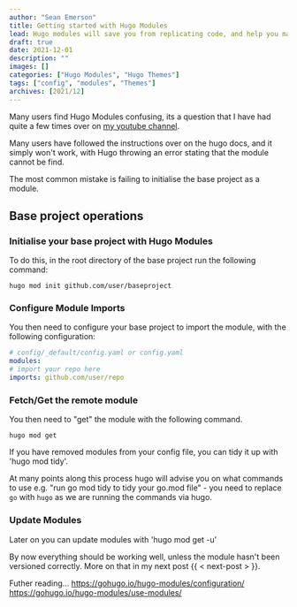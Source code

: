 ```yaml
---
author: "Sean Emerson"
title: Getting started with Hugo Modules
lead: Hugo modules will save you from replicating code, and help you manage dependencies across project much easier. 
draft: true
date: 2021-12-01
description: ""
images: []
categories: ["Hugo Modules", "Hugo Themes"]
tags: ["config", "modules", "Themes"]
archives: [2021/12]
---
```

Many users find Hugo Modules confusing, its a question that I have had quite a few times over on [my youtube channel](#).

Many users have followed the instructions over on the hugo docs, and it simply won't work, with Hugo throwing an error stating that the module cannot be find. 

The most common mistake is failing to initialise the base project as a module. 

## Base project operations

### Initialise your base project with Hugo Modules

To do this, in the root directory of the base project run the following command:

`hugo mod init github.com/user/baseproject`

### Configure Module Imports

You then need to configure your base project to import the module, with the following configuration:

```YAML
# config/_default/config.yaml or config.yaml
modules:
# import your repo here
imports: github.com/user/repo
```

### Fetch/Get the remote module

You then need to "get" the module with the following command. 

`hugo mod get`

If you have removed modules from your config file, you can tidy it up with 'hugo mod tidy'.

At many points along this process hugo will advise you on what commands to use e.g. "run go mod tidy to tidy your go.mod file" - you need to replace `go` with `hugo` as we are running the commands via hugo.

### Update Modules

Later on you can update modules with 'hugo mod get -u'

By now everything should be working well, unless the module hasn't been versioned correctly. More on that in my next post {{ < next-post > }}.

Futher reading...
https://gohugo.io/hugo-modules/configuration/
https://gohugo.io/hugo-modules/use-modules/